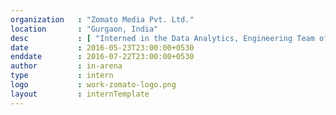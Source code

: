 ```yaml
---
organization   : "Zomato Media Pvt. Ltd."
location       : "Gurgaon, India"
desc           : [ "Interned in the Data Analytics, Engineering Team of India's one of hottest and most successful startup. I worked primarily on designing a mathematical framework for A/B experiments and implement it on the Zomato web and apps.", "I also happened to play on Zomato's large transactional dataset by applying data mining techniques (like Graph clustering and decisions tress) and deriving specific knowledge through through visualization."]
date           : 2016-05-23T23:00:00+0530
enddate        : 2016-07-22T23:00:00+0530
author         : in-arena
type           : intern
logo           : work-zomato-logo.png
layout         : internTemplate
---
```


